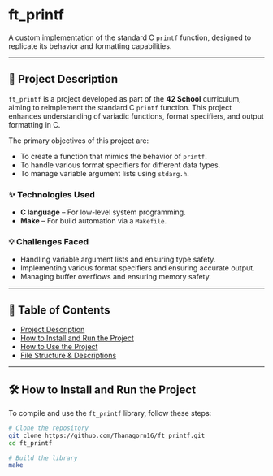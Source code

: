 # ft_printf

A custom implementation of the standard C `printf` function, designed to replicate its behavior and formatting capabilities.

---

## 📌 Project Description

`ft_printf` is a project developed as part of the **42 School** curriculum, aiming to reimplement the standard C `printf` function. This project enhances understanding of variadic functions, format specifiers, and output formatting in C.

The primary objectives of this project are:

- To create a function that mimics the behavior of `printf`.
- To handle various format specifiers for different data types.
- To manage variable argument lists using `stdarg.h`.

### ✨ Technologies Used

- **C language** – For low-level system programming.
- **Make** – For build automation via a `Makefile`.

### 💡 Challenges Faced

- Handling variable argument lists and ensuring type safety.
- Implementing various format specifiers and ensuring accurate output.
- Managing buffer overflows and ensuring memory safety.


---

## 📖 Table of Contents

- [Project Description](#project-description)
- [How to Install and Run the Project](#how-to-install-and-run-the-project)
- [How to Use the Project](#how-to-use-the-project)
- [File Structure & Descriptions](#file-structure--descriptions)

---

## 🛠 How to Install and Run the Project

To compile and use the `ft_printf` library, follow these steps:

```bash
# Clone the repository
git clone https://github.com/Thanagorn16/ft_printf.git
cd ft_printf

# Build the library
make
